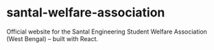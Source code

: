 # santal-welfare-association
Official website for the Santal Engineering Student Welfare Association (West Bengal) – built with React.
